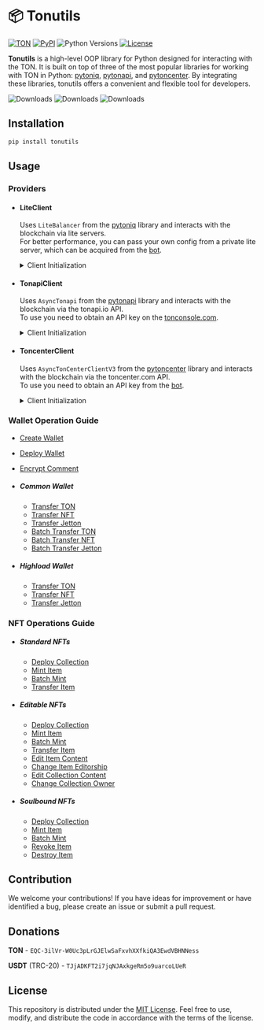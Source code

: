 # 📦 Tonutils

[![TON](https://img.shields.io/badge/TON-grey?logo=TON&logoColor=40AEF0)](https://ton.org)
[![PyPI](https://img.shields.io/pypi/v/tonutils.svg?color=FFE873&labelColor=3776AB)](https://pypi.python.org/pypi/tonutils)
![Python Versions](https://img.shields.io/badge/Python-3.10%20--%203.11-black?color=FFE873&labelColor=3776AB)
[![License](https://img.shields.io/github/license/nessshon/tonutils)](https://github.com/nessshon/tonutils/blob/main/LICENSE)

**Tonutils** is a high-level OOP library for Python designed for interacting with the TON. It is built on
top of three of the most popular libraries for working with TON in
Python: [pytoniq](https://github.com/yungwine/pytoniq), [pytonapi](https://github.com/tonkeeper/pytonapi),
and [pytoncenter](https://github.com/Ton-Dynasty/pytoncenter). By integrating these libraries, tonutils offers a
convenient and flexible tool for developers.

![Downloads](https://pepy.tech/badge/tonutils)
![Downloads](https://pepy.tech/badge/tonutils/month)
![Downloads](https://pepy.tech/badge/tonutils/week)
## Installation

```bash
pip install tonutils
```

## Usage

### Providers

- #### **LiteClient**
  Uses `LiteBalancer` from the [pytoniq](https://github.com/yungwine/pytoniq) library and interacts with the blockchain
  via lite servers.\
  For better performance, you can pass your own config from a private lite server, which can be acquired from the <a href="https://t.me/liteserver_bot" target="_blank">bot</a>.

  <details>
  <summary>Client Initialization</summary>

  ```python
  from tonutils.client import LiteClient

  config = None
  IS_TESTNET = True
  client = LiteClient(config=config, is_testnet=IS_TESTNET)
  ```

  </details>

- #### **TonapiClient**
  Uses `AsyncTonapi` from the [pytonapi](https://github.com/tonkeeper/pytonapi) library and interacts with the
  blockchain via the tonapi.io API.\
  To use you need to obtain an API key on the <a href="https://tonconsole.com" target="_blank">tonconsole.com</a>.

  <details>
  <summary>Client Initialization</summary>

  ```python
  from tonutils.client import TonapiClient

  API_KEY = ""
  IS_TESTNET = True
  client = TonapiClient(api_key=API_KEY, is_testnet=IS_TESTNET)
  ```

  </details>

- #### **ToncenterClient**
  Uses `AsyncTonCenterClientV3` from the [pytoncenter](https://github.com/Ton-Dynasty/pytoncenter) library and interacts
  with the blockchain via the toncenter.com API.\
  To use you need to obtain an API key from the <a href="https://t.me/tonapibot" target="_blank">bot</a>.

  <details>
  <summary>Client Initialization</summary>

  ```python
  from tonutils.client import ToncenterClient

  API_KEY = ""
  IS_TESTNET = True
  client = ToncenterClient(api_key=API_KEY, is_testnet=IS_TESTNET)
  ```

  </details>

### Wallet Operation Guide

- [Create Wallet](https://github.com/nessshon/tonutils/blob/main/examples/wallet/create_wallet.py)
- [Deploy Wallet](https://github.com/nessshon/tonutils/blob/main/examples/wallet/deploy_wallet.py)
- [Encrypt Comment](https://github.com/nessshon/tonutils/blob/main/examples/wallet/encrypt_comment.py)

- ##### **Common Wallet**

  - [Transfer TON](https://github.com/nessshon/tonutils/blob/main/examples/wallet/common/transfer_ton.py)
  - [Transfer NFT](https://github.com/nessshon/tonutils/blob/main/examples/wallet/common/transfer_nft.py)
  - [Transfer Jetton](https://github.com/nessshon/tonutils/blob/main/examples/wallet/common/transfer_jetton.py)
  - [Batch Transfer TON](https://github.com/nessshon/tonutils/blob/main/examples/wallet/common/batch_transfer_ton.py)
  - [Batch Transfer NFT](https://github.com/nessshon/tonutils/blob/main/examples/wallet/common/batch_transfer_nft.py)
  - [Batch Transfer Jetton](https://github.com/nessshon/tonutils/blob/main/examples/wallet/common/batch_transfer_jetton.py)

- ##### **Highload Wallet**
  - [Transfer TON](https://github.com/nessshon/tonutils/blob/main/examples/wallet/highload/transfer_ton.py)
  - [Transfer NFT](https://github.com/nessshon/tonutils/blob/main/examples/wallet/highload/transfer_nft.py)
  - [Transfer Jetton](https://github.com/nessshon/tonutils/blob/main/examples/wallet/highload/transfer_jetton.py)

### NFT Operations Guide
 
- ##### **Standard NFTs**

  - [Deploy Collection](https://github.com/nessshon/tonutils/blob/main/examples/nft/standard/deploy_collection.py)
  - [Mint Item](https://github.com/nessshon/tonutils/blob/main/examples/nft/standard/mint_item.py)
  - [Batch Mint](https://github.com/nessshon/tonutils/blob/main/examples/nft/standard/batch_mint.py)
  - [Transfer Item](https://github.com/nessshon/tonutils/blob/main/examples/nft/transfer_item.py)

- ##### **Editable NFTs**

  - [Deploy Collection](https://github.com/nessshon/tonutils/blob/main/examples/nft/editbale/deploy_collection.py)
  - [Mint Item](https://github.com/nessshon/tonutils/blob/main/examples/nft/editbale/mint_item.py)
  - [Batch Mint](https://github.com/nessshon/tonutils/blob/main/examples/nft/editbale/batch_mint.py)
  - [Transfer Item](https://github.com/nessshon/tonutils/blob/main/examples/nft/transfer_item.py)
  - [Edit Item Content](https://github.com/nessshon/tonutils/blob/main/examples/nft/editbale/edit_item_content.py)
  - [Change Item Editorship](https://github.com/nessshon/tonutils/blob/main/examples/nft/editbale/change_item_editorship.py)
  - [Edit Collection Content](https://github.com/nessshon/tonutils/blob/main/examples/nft/editbale/edit_collection_content.py)
  - [Change Collection Owner](https://github.com/nessshon/tonutils/blob/main/examples/nft/editbale/change_collection_owner.py)

- ##### **Soulbound NFTs**

  - [Deploy Collection](https://github.com/nessshon/tonutils/blob/main/examples/nft/soulbound/deploy_collection.py)
  - [Mint Item](https://github.com/nessshon/tonutils/blob/main/examples/nft/soulbound/mint_item.py)
  - [Batch Mint](https://github.com/nessshon/tonutils/blob/main/examples/nft/soulbound/batch_mint.py)
  - [Revoke Item](https://github.com/nessshon/tonutils/blob/main/examples/nft/soulbound/revoke_item.py)
  - [Destroy Item](https://github.com/nessshon/tonutils/blob/main/examples/nft/soulbound/destroy_item.py)

## Contribution

We welcome your contributions! If you have ideas for improvement or have identified a bug, please create an issue or
submit a pull request.

## Donations

**TON** - `EQC-3ilVr-W0Uc3pLrGJElwSaFxvhXXfkiQA3EwdVBHNNess`

**USDT** (TRC-20) - `TJjADKFT2i7jqNJAxkgeRm5o9uarcoLUeR`

## License

This repository is distributed under the [MIT License](https://github.com/nessshon/tonutils/blob/main/LICENSE).
Feel free to use, modify, and distribute the code in accordance with the terms of the license.
